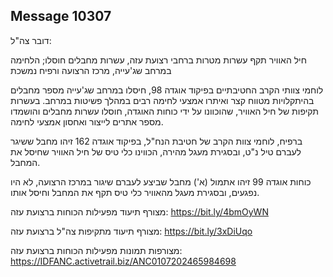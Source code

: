 ## Message 10307

דובר צה"ל:

חיל האוויר תקף עשרות מטרות ברחבי רצועת עזה, עשרות מחבלים חוסלו; הלחימה במרחב שג'עייה, מרכז הרצועה ורפיח נמשכת

לוחמי צוותי הקרב החטיבתיים בפיקוד אוגדה 98, חיסלו במרחב שג'עייה מספר מחבלים בהיתקלויות מטווח קצר ואיתרו אמצעי לחימה רבים במהלך פשיטות במרחב.
בעשרות תקיפות של חיל האוויר, שהוכוונו על ידי כוחות האוגדה, חוסלו עשרות מחבלים והושמדו מספר אתרים לייצור ואחסון אמצעי לחימה.

ברפיח, לוחמי צוות הקרב של חטיבת הנח"ל, בפיקוד אוגדה 162 זיהו מחבל ששיגר לעברם טיל נ"ט, ובסגירת מעגל מהירה, הכווינו כלי טיס של חיל האוויר שחיסל את המחבל.

כוחות אוגדה 99 זיהו אתמול (א') מחבל שביצע לעברם שיגור במרכז הרצועה, לא היו נפגעים, ובסגירת מעגל מהאוויר כלי טיס תקף את המחבל וחיסל אותו.

מצורף תיעוד מפעילות הכוחות ברצועת עזה: https://bit.ly/4bmOyWN

מצורף תיעוד מתקיפות צה"ל ברצועת עזה: https://bit.ly/3xDiUqo

מצורפות תמונות מפעילות הכוחות ברצועת עזה: https://IDFANC.activetrail.biz/ANC0107202465984698

